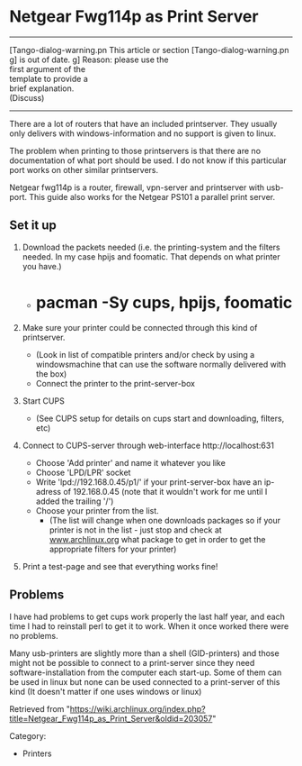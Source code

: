Netgear Fwg114p as Print Server
===============================

  ------------------------ ------------------------ ------------------------
  [Tango-dialog-warning.pn This article or section  [Tango-dialog-warning.pn
  g]                       is out of date.          g]
                           Reason: please use the   
                           first argument of the    
                           template to provide a    
                           brief explanation.       
                           (Discuss)                
  ------------------------ ------------------------ ------------------------

There are a lot of routers that have an included printserver. They
usually only delivers with windows-information and no support is given
to linux.

The problem when printing to those printservers is that there are no
documentation of what port should be used. I do not know if this
particular port works on other similar printservers.

Netgear fwg114p is a router, firewall, vpn-server and printserver with
usb-port. This guide also works for the Netgear PS101 a parallel print
server.

Set it up
---------

1.  Download the packets needed (i.e. the printing-system and the
    filters needed. In my case hpijs and foomatic. That depends on what
    printer you have.)
    -   # pacman -Sy cups, hpijs, foomatic

2.  Make sure your printer could be connected through this kind of
    printserver.
    -   (Look in list of compatible printers and/or check by using a
        windowsmachine that can use the software normally delivered with
        the box)
    -   Connect the printer to the print-server-box

3.  Start CUPS
    -   (See CUPS setup for details on cups start and downloading,
        filters, etc)

4.  Connect to CUPS-server through web-interface http://localhost:631
    -   Choose 'Add printer' and name it whatever you like
    -   Choose 'LPD/LPR' socket
    -   Write 'lpd://192.168.0.45/p1/' if your print-server-box have an
        ip-adress of 192.168.0.45 (note that it wouldn't work for me
        until I added the trailing '/')
    -   Choose your printer from the list.
        -   (The list will change when one downloads packages so if your
            printer is not in the list - just stop and check at
            www.archlinux.org what package to get in order to get the
            appropriate filters for your printer)

5.  Print a test-page and see that everything works fine!

Problems
--------

I have had problems to get cups work properly the last half year, and
each time I had to reinstall perl to get it to work. When it once worked
there were no problems.

Many usb-printers are slightly more than a shell (GID-printers) and
those might not be possible to connect to a print-server since they need
software-installation from the computer each start-up. Some of them can
be used in linux but none can be used connected to a print-server of
this kind (It doesn't matter if one uses windows or linux)

Retrieved from
"https://wiki.archlinux.org/index.php?title=Netgear_Fwg114p_as_Print_Server&oldid=203057"

Category:

-   Printers
